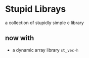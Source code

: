 # Stupid Librays
a collection of stupidly simple c library

## now with
* a dynamic array library `st_vec-h`